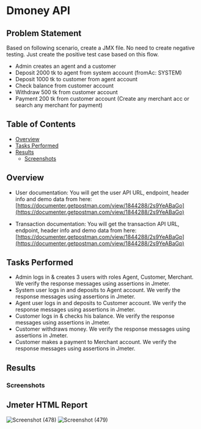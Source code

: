 # Dmoney API

## Problem Statement

Based on following scenario, create a JMX file. No need to create negative testing. Just create the positive test case based on this flow.
- Admin creates an agent and a customer
- Deposit 2000 tk to agent from system account (fromAc: SYSTEM)
- Deposit 1000 tk to customer from agent account
- Check balance from customer account
- Withdraw 500 tk from customer account
- Payment 200 tk from customer account (Create any merchant acc or search any merchant for payment)


## Table of Contents

- [Overview](#overview)
- [Tasks Performed](#tasks_Performed)
- [Results](#results)
  - [Screenshots](#screenshots)
  

## Overview
- User documentation:
You will get the user API URL, endpoint, header info and demo data from here:
[https://documenter.getpostman.com/view/1844288/2s9YeABaGo](https://documenter.getpostman.com/view/1844288/2s9YeABaGo)

- Transaction documentation:
You will get the transaction API URL, endpoint, header info and demo data from here:
[https://documenter.getpostman.com/view/1844288/2s9YeABaGp](https://documenter.getpostman.com/view/1844288/2s9YeABaGp)

## Tasks Performed
- Admin logs in & creates 3 users with roles Agent, Customer, Merchant. We verify the response messages using assertions in Jmeter.
- System user logs in  and deposits to Agent account. We verify the response messages using assertions in Jmeter.
- Agent user logs in  and deposits to Customer account. We verify the response messages using assertions in Jmeter.
- Customer logs in & checks his balance. We verify the response messages using assertions in Jmeter.
- Customer withdraws money. We verify the response messages using assertions in Jmeter.
- Customer makes a payment to Merchant account. We verify the response messages using assertions in Jmeter.

## Results



### Screenshots
## Jmeter HTML Report
![Screenshot (478)](https://github.com/Tauhid333/demo-transaction-api-jmeter/assets/62515281/92a9402b-ab97-4528-8547-9da27f5f557c)
![Screenshot (479)](https://github.com/Tauhid333/demo-transaction-api-jmeter/assets/62515281/7ce54cfd-0168-463a-b70f-6525ef758756)







